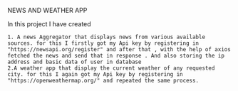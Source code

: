 NEWS AND WEATHER APP

In this project I have created 

    1. A news Aggregator that displays news from various available sources. for this I firstly got my Api key by registering in "https://newsapi.org/register" and after that , with the help of axios fetched the news and send that in response . And also storing the ip address and basic data of user in database
    2.A weather app that display the current weather of any requested city. for this I again got my Api key by registering in "https://openweathermap.org/" and repeated the same process.



 
